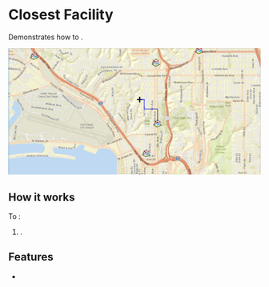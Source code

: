 <h1>Closest Facility</h1>

<p>Demonstrates how to .</p>

<p><img src="ClosestFacility.png"/></p>

<h2>How it works</h2>

<p>To <code></code>:</p>

<ol>
    <li><code></code>.  </li>
</ol>

<h2>Features</h2>

<ul>
    <li></li>
</ul>

